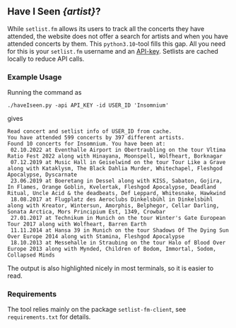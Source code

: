 ## Have I Seen *{artist}*?

While `setlist.fm` allows its users to track all the concerts they have attended, the website does not offer a search for artists and when you have attended concerts by them.
This `python3.10`-tool fills this gap. All you need for this is your `setlist.fm` username and an [API-key](https://www.setlist.fm/settings/api).
Setlists are cached locally to reduce API calls.

### Example Usage

Running the command as
```
./haveIseen.py -api API_KEY -id USER_ID 'Insomnium'
```
gives
```
Read concert and setlist info of USER_ID from cache.
You have attended 599 concerts by 397 different artists.
Found 10 concerts for Insomnium. You have been at:
 02.10.2022 at Eventhalle Airport in Obertraubling on the tour Vltima Ratio Fest 2022 along with Hinayana, Moonspell, Wolfheart, Borknagar
 07.12.2019 at Music Hall in Geiselwind on the tour Tour Like a Grave along with Kataklysm, The Black Dahlia Murder, Whitechapel, Fleshgod Apocalypse, Dyscarnate
 23.06.2019 at Boeretang in Dessel along with KISS, Sabaton, Gojira, In Flames, Orange Goblin, Kvelertak, Fleshgod Apocalypse, Deadland Ritual, Uncle Acid & the deadbeats, Def Leppard, Whitesnake, Hawkwind
 18.08.2017 at Flugplatz des Aeroclubs Dinkelsbühl in Dinkelsbühl along with Kreator, Wintersun, Amorphis, Belphegor, Cellar Darling, Sonata Arctica, Mors Principium Est, 1349, Crowbar
 27.01.2017 at Technikum in Munich on the tour Winter's Gate European Tour 2017 along with Wolfheart, Barren Earth
 11.11.2014 at Hansa 39 in Munich on the tour Shadows Of The Dying Sun Over Europe 2014 along with Stamina, Fleshgod Apocalypse
 18.10.2013 at Messehalle in Straubing on the tour Halo of Blood Over Europe 2013 along with Mynded, Children of Bodom, Immortal, Sodom, Collapsed Minds
```

The output is also highlighted nicely in most terminals, so it is easier to read.

### Requirements

The tool relies mainly on the package `setlist-fm-client`, see `requirements.txt` for details.

